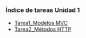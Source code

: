 ### Índice de tareas Unidad 1 
- [Tarea1_Modelos MVC](/Tarea1/README.md)
- [Tarea2_Métodos HTTP](/Tarea2/README.md)
